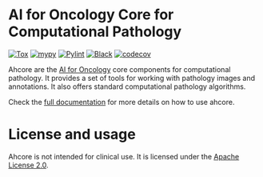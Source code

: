# AI for Oncology Core for Computational Pathology
[![Tox](https://github.com/NKI-AI/ahcore/actions/workflows/tox.yml/badge.svg)](https://github.com/NKI-AI/ahcore/actions/workflows/tox.yml)
[![mypy](https://github.com/NKI-AI/ahcore/actions/workflows/mypy.yml/badge.svg)](https://github.com/NKI-AI/ahcore/actions/workflows/mypy.yml)
[![Pylint](https://github.com/NKI-AI/ahcore/actions/workflows/pylint.yml/badge.svg)](https://github.com/NKI-AI/ahcore/actions/workflows/pylint.yml)
[![Black](https://github.com/NKI-AI/ahcore/actions/workflows/black.yml/badge.svg)](https://github.com/NKI-AI/ahcore/actions/workflows/black.yml)
[![codecov](https://codecov.io/gh/NKI-AI/ahcore/branch/main/graph/badge.svg?token=OIJ7F9G7OO)](https://codecov.io/gh/NKI-AI/ahcore)

Ahcore are the [AI for Oncology](https://aiforoncology.nl) core components for computational pathology. 
It provides a set of tools for working with pathology images and annotations. 
It also offers standard computational pathology algorithms.

Check the [full documentation](https://docs.aiforoncology.nl/ahcore) for more details on how to use ahcore.


# License and usage
Ahcore is not intended for clinical use. It is licensed under the [Apache License 2.0](https://www.apache.org/licenses/LICENSE-2.0).
